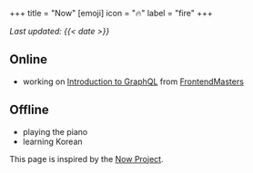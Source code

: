 +++
title = "Now"
[emoji]
	icon = "🔥"
	label = "fire"
+++

_Last updated: {{< date >}}_

## Online

- working on [Introduction to GraphQL](https://github.com/alicegherbison/introduction-to-graphql) from [FrontendMasters](https://www.frontendmasters.com)

## Offline

- playing the piano
- learning Korean

This page is inspired by the [Now Project](https://nownownow.com/about).
